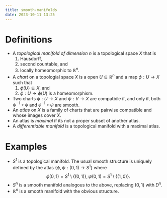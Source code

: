 ```yaml
---
title: smooth-manifolds
date: 2023-10-11 13:25
---
```


# Definitions

- A *topological manifold of dimension $n$* is a topological space $X$
  that is
  1. Hausdorff,
  2. second countable, and
  3. locally homeomorphic to $\mathbb{R}^n$.
- A *chart* on a topologial space $X$ is a open $U\subseteq\mathbb{R}^n$
  and a map $\phi:U\to X$ such that
  1. $\phi\left({U}\right)\subseteq X$, and
  2. $\phi:U\to\phi(U)$ is a homeomorphism.
- Two charts $\phi:U\to X$ and $\psi:V\to X$ are compatbile if, and only if,
  both ${\psi}^{-1}\circ\phi$ and ${\phi}^{-1}\circ\psi$ are smooth.
- An *atlas* on $X$ is a family of charts that are pairwise compatible and
  whose images cover $X$.
- An atlas is *maximal* if its not a proper subset of another atlas.
- A *differentiable manifold* is a topological manifold with a maximal atlas.

# Examples

- $S^1$ is a topological manifold. The usual smooth structure is uniquely
  defined by the atlas $\left\lbrace{\phi,\psi:\left({0,1}\right)}\to
  S^1\right\rbrace$ where
  $$
  \phi(0,1)= S^1\setminus\left\lbrace{(0,1)}\right\rbrace,
  \psi(0,1)=S^1\setminus\left\lbrace{(1,0)}\right\rbrace.
  $$
- $S^n$ is a smooth manifold analogous to the above, replacing $(0,1)$ with
  $D^n$.
- $\mathbb{R}^n$ is a smooth manifold with the obvious structure.
